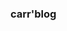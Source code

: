 <!--
 * @Author: your name
 * @Date: 2021-11-03 11:23:41
 * @LastEditTime: 2021-11-03 11:24:17
 * @LastEditors: your name
 * @Description: In User Settings Edit
 * @FilePath: /carrblog/README.md
-->
### carr'blog